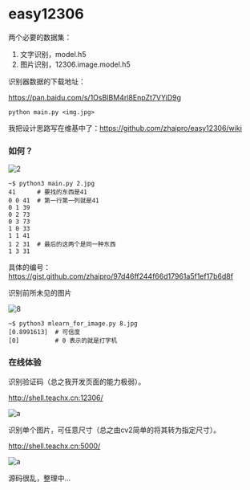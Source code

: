 ﻿# easy12306

两个必要的数据集：

1. 文字识别，model.h5
2. 图片识别，12306.image.model.h5

识别器数据的下载地址：

https://pan.baidu.com/s/1OsBIBM4rl8EnpZt7VYiD9g

`python main.py <img.jpg>`

我把设计思路写在维基中了：https://github.com/zhaipro/easy12306/wiki

### 如何？

![2](https://user-images.githubusercontent.com/8620842/51320752-d6f2cc00-1a9b-11e9-9d2d-7d1e25ddadc5.jpg)

```
~$ python3 main.py 2.jpg
41      # 要找的东西是41
0 0 41  # 第一行第一列就是41
0 1 39
0 2 73
0 3 73
1 0 33
1 1 41
1 2 31  # 最后的这两个是同一种东西
1 3 31
```

具体的编号：https://gist.github.com/zhaipro/97d46ff244f66d17961a5f1ef17b6d8f

识别前所未见的图片

![8](https://user-images.githubusercontent.com/8620842/51799645-a01c7300-225e-11e9-8214-296773112484.jpg)

```
~$ python3 mlearn_for_image.py 8.jpg
[0.8991613]  # 可信度
[0]          # 0 表示的就是打字机
```

### 在线体验

识别验证码（总之我开发页面的能力极弱）。

http://shell.teachx.cn:12306/

![a](https://user-images.githubusercontent.com/8620842/51885312-e809da00-23c5-11e9-93a3-78d5e8b4ac18.png)

识别单个图片，可任意尺寸（总之由cv2简单的将其转为指定尺寸）。

http://shell.teachx.cn:5000/

![a](https://user-images.githubusercontent.com/8620842/51879603-21831b00-23af-11e9-8d16-9ae64866ca4c.jpg)

源码很乱，整理中…
